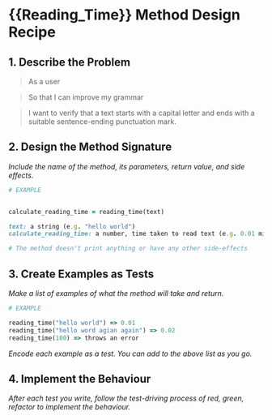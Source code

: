 # {{Reading_Time}} Method Design Recipe

## 1. Describe the Problem


> As a user

> So that I can improve my grammar

> I want to verify that a text starts with a capital letter and ends with a suitable sentence-ending punctuation mark.


## 2. Design the Method Signature

_Include the name of the method, its parameters, return value, and side effects._

```ruby
# EXAMPLE


calculate_reading_time = reading_time(text)

text: a string (e.g. "hello world")
calculate_reading_time: a number, time taken to read text (e.g. 0.01 minutes)

# The method doesn't print anything or have any other side-effects
```

## 3. Create Examples as Tests

_Make a list of examples of what the method will take and return._

```ruby
# EXAMPLE

reading_time("hello world") => 0.01
reading_time("hello word agian again") => 0.02
reading_time(100) => throws an error

```

_Encode each example as a test. You can add to the above list as you go._

## 4. Implement the Behaviour

_After each test you write, follow the test-driving process of red, green, refactor to implement the behaviour._
